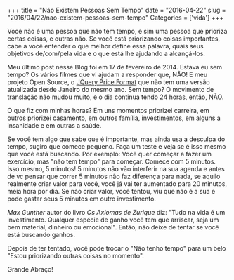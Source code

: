+++
title = "Não Existem Pessoas Sem Tempo"
date = "2016-04-22"
slug = "2016/04/22/nao-existem-pessoas-sem-tempo"
Categories = ['vida']
+++

Você não é uma pessoa que não tem tempo, e sim uma pessoa que prioriza certas coisas, e outras não. Se você está priorizando coisas importantes, cabe a você entender o que melhor define essa palavra, quais seus objetivos de/com/pela vida e o que está lhe ajudando a alcançá-los.
<!--more-->
Meu último post nesse Blog foi em 17 de fevereiro de 2014. Estava eu sem tempo? Os vários filmes que vi ajudam a responder que, NÃO! E meu projeto Open Source, o [JQuery Price Format](http://jquerypriceformat.com/) que não tem uma versão atualizada desde Janeiro do mesmo ano. Sem tempo? O movimento de translação não mudou muito, e o dia continua tendo 24 horas, então, NÃO.

O que fiz com minhas horas? Em uns momentos priorizei carreira, em outros priorizei casamento, em outros família, investimentos, em alguns a insanidade e em outras a saúde.

Se você tem algo que sabe que é importante, mas ainda usa a desculpa do tempo, sugiro que comece pequeno. Faça um teste e veja se é isso mesmo que você está buscando. Por exemplo: Você quer começar a fazer um exercício, mas "não tem tempo" para começar. Comece com 5 minutos. Isso mesmo, 5 minutos! 5 minutos não vão interferir na sua agenda e antes de vc pensar que correr 5 minutos não faz diferença para nada, se aquilo realmente criar valor para você, você já vai ter aumentado para 20 minutos, meia hora por dia. Se não criar valor, você tentou, viu que não é a sua e pode gastar seus 5 minutos em outro investimento.

*Max Gunther* autor do livro *Os Axiomas de Zurique* diz: "Tudo na vida é um investimento. Qualquer espécie de ganho você tem que arriscar, seja um bem material, dinheiro ou emocional". Então, não deixe de tentar se você está buscando ganhos.

Depois de ter tentado, você pode trocar o "Não tenho tempo" para um belo "Estou priorizando outras coisas no momento".

Grande Abraço!
